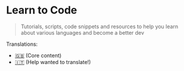 # Learn to Code
> Tutorials, scripts, code snippets and resources to help you learn about various languages and become a better dev

Translations:

- [:gb:](/en) (Core content)
- [:it:](/it) (Help wanted to translate!)

